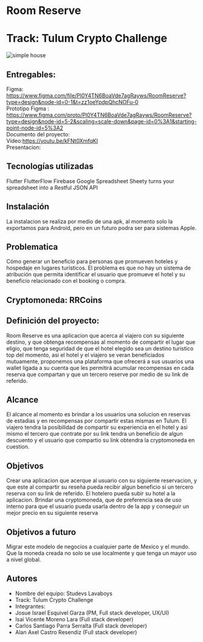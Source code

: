 # Room Reserve
# Track: Tulum Crypto Challenge
![simple house](https://user-images.githubusercontent.com/44554474/236654164-155ac423-d09f-4b43-b2cd-15b09cd70ab1.png)


## Entregables:
Figma: https://www.figma.com/file/Pl0Y4TN6BoaVde7agRayws/RoomReserve?type=design&node-id=0-1&t=zz1oeYpdpQhcNOFu-0
<br>
Prototipo Figma : https://www.figma.com/proto/Pl0Y4TN6BoaVde7agRayws/RoomReserve?type=design&node-id=5-2&scaling=scale-down&page-id=0%3A1&starting-point-node-id=5%3A2
<br>
Documento del proyecto: 
<br>
Video:https://youtu.be/kFNt0XmfqKI
<br>
Presentacion: 
<br>


## Tecnologías utilizadas
Flutter
FlutterFlow
Firebase
Google Spreadsheet
Sheety turns your spreadsheet into a Restful JSON API

## Instalación
La instalacion se realiza por medio de una apk, al momento solo la exportamos para Android, pero en un futuro podra ser para sistemas Apple.

## Problematica
Cómo generar un beneficio para personas que promueven hoteles y hospedaje en lugares turísticos. El problema es que no hay un sistema de atribución que permita identificar el usuario que  promueve el hotel y su beneficio relacionado con el booking o compra.

## Cryptomoneda: RRCoins

## Definición del proyecto:
Room Reserve es una aplicacion que acerca al viajero con su siguiente destino, y que obtenga recompensas al momento de compartir el lugar que eligio, que tenga seguridad de que el hotel elegido sea un destino turistico top del momento, asi el hotel y el viajero se veran beneficiados mutuamente, proponemos una plataforma que  ofrecerá a sus usuarios una wallet ligada a su cuenta que les permitirá acumular recompensas en cada reserva que compartan y que un tercero reserve por medio de su link de referido.

## Alcance
El alcance al momento es brindar a los usuarios una solucion en reservas de estadias y en recompensas por compartir estas mismas en Tulum.
El viajero tendra la posibilidad de compartir su experiencia en el hotel y asi mismo el tercero que contrate por su link tendra un beneficio de algun descuento y el usuario que compartio su link obtendra la cryptomoneda en cuestion.

## Objetivos
Crear una aplicacion que acerque al usuario con su siguiente reservacion, y que este al compartir su reseña pueda recibir algun beneficio si un tercero reserva con su link de referido.
El hotelero pueda subir su hotel a la aplicacion.
Brindar una cryptomoneda, que de preferencia sea de uso interno para que el usuario pueda usarla dentro de la app y conseguir un mejor precio en su siguiente reserva

## Objetivos a futuro
Migrar este modelo de negocios a cualquier parte de Mexico y el mundo.
Que la moneda creada no solo se use localmente y que tenga un mayor uso a nivel global.

## Autores

- Nombre del equipo: Studevs Lavaboys
- Track: Tulum Crypto Challenge
- Integrantes: 
- Josue Israel Esquivel Garza (PM, Full stack developer, UX/UI)
- Isai Vicente Moreno Lara (Full stack developer)
- Carlos Santiago Parra Serralta (Full stack developer)
- Alan Axel Castro Resendiz (Full stack developer)




